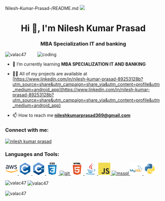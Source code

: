 Nilesh-Kumar-Prasad-/README.md
![](https://github.com/Valac47/Nilesh-Kumar-Prasad-/blob/main/Modern%20Minimalist%20Simple%20Technology%20Banner_20240315_174333_0000.png)
<h1 align="center">Hi 👋, I'm Nilesh Kumar Prasad</h1>
<h3 align="center">MBA Specialization IT and banking</h3>

<img align= "right" alt="coding" width="400" src="https://miro.medium.com/max/1400/1*g__jiesLRIfCRefVG69Pfw.gif">

<p align="left"> <img src="https://komarev.com/ghpvc/?username=valac47&label=Profile%20views&color=0e75b6&style=flat" alt="valac47" /> </p>

- 🌱 I’m currently learning **MBA SPECIALIZATION IT AND BANKING**

- 👨‍💻 All of my projects are available at [https://www.linkedin.com/in/nilesh-kumar-prasad-89253128b?utm_source=share&utm_campaign=share_via&utm_content=profile&utm_medium=android_app](https://www.linkedin.com/in/nilesh-kumar-prasad-89253128b?utm_source=share&utm_campaign=share_via&utm_content=profile&utm_medium=android_app)

- 📫 How to reach me **nileshkumarprasad369@gmail.com**

<h3 align="left">Connect with me:</h3>
<p align="left">
<a href="https://linkedin.com/in/nilesh kumar prasad" target="blank"><img align="center" src="https://raw.githubusercontent.com/rahuldkjain/github-profile-readme-generator/master/src/images/icons/Social/linked-in-alt.svg" alt="nilesh kumar prasad" height="30" width="40" /></a>
</p>

<h3 align="left">Languages and Tools:</h3>
<p align="left"> <a href="https://aws.amazon.com" target="_blank" rel="noreferrer"> <img src="https://raw.githubusercontent.com/devicons/devicon/master/icons/amazonwebservices/amazonwebservices-original-wordmark.svg" alt="aws" width="40" height="40"/> </a> <a href="https://www.cprogramming.com/" target="_blank" rel="noreferrer"> <img src="https://raw.githubusercontent.com/devicons/devicon/master/icons/c/c-original.svg" alt="c" width="40" height="40"/> </a> <a href="https://www.w3schools.com/cpp/" target="_blank" rel="noreferrer"> <img src="https://raw.githubusercontent.com/devicons/devicon/master/icons/cplusplus/cplusplus-original.svg" alt="cplusplus" width="40" height="40"/> </a> <a href="https://www.w3schools.com/css/" target="_blank" rel="noreferrer"> <img src="https://raw.githubusercontent.com/devicons/devicon/master/icons/css3/css3-original-wordmark.svg" alt="css3" width="40" height="40"/> </a> <a href="https://git-scm.com/" target="_blank" rel="noreferrer"> <img src="https://www.vectorlogo.zone/logos/git-scm/git-scm-icon.svg" alt="git" width="40" height="40"/> </a> <a href="https://www.w3.org/html/" target="_blank" rel="noreferrer"> <img src="https://raw.githubusercontent.com/devicons/devicon/master/icons/html5/html5-original-wordmark.svg" alt="html5" width="40" height="40"/> </a> <a href="https://www.java.com" target="_blank" rel="noreferrer"> <img src="https://raw.githubusercontent.com/devicons/devicon/master/icons/java/java-original.svg" alt="java" width="40" height="40"/> </a> <a href="https://developer.mozilla.org/en-US/docs/Web/JavaScript" target="_blank" rel="noreferrer"> <img src="https://raw.githubusercontent.com/devicons/devicon/master/icons/javascript/javascript-original.svg" alt="javascript" width="40" height="40"/> </a> <a href="https://www.microsoft.com/en-us/sql-server" target="_blank" rel="noreferrer"> <img src="https://www.svgrepo.com/show/303229/microsoft-sql-server-logo.svg" alt="mssql" width="40" height="40"/> </a> <a href="https://www.mysql.com/" target="_blank" rel="noreferrer"> <img src="https://raw.githubusercontent.com/devicons/devicon/master/icons/mysql/mysql-original-wordmark.svg" alt="mysql" width="40" height="40"/> </a> <a href="https://www.python.org" target="_blank" rel="noreferrer"> <img src="https://raw.githubusercontent.com/devicons/devicon/master/icons/python/python-original.svg" alt="python" width="40" height="40"/> </a> </p>

<p><img align="left" src="https://github-readme-stats.vercel.app/api/top-langs?username=valac47&show_icons=true&locale=en&layout=compact" alt="valac47" /></p>

<p>&nbsp;<img align="center" src="https://github-readme-stats.vercel.app/api?username=valac47&show_icons=true&locale=en" alt="valac47" /></p>

<p><img align="center" src="https://github-readme-streak-stats.herokuapp.com/?user=valac47&" alt="valac47" /></p>
